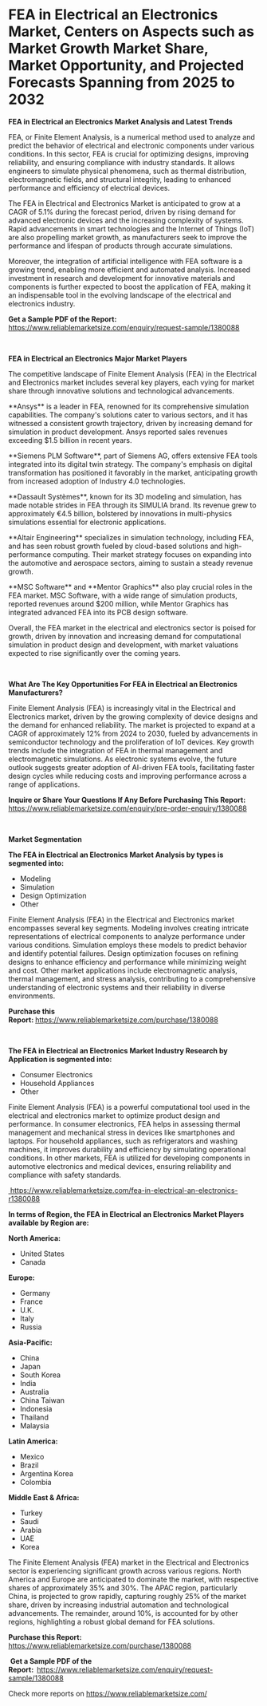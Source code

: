 <p><h1>FEA in Electrical an Electronics Market, Centers on Aspects such as Market Growth Market Share, Market Opportunity, and Projected Forecasts Spanning from 2025 to 2032</h1></p><p><strong>FEA in Electrical an Electronics Market Analysis and Latest Trends</strong></p>
<p><p>FEA, or Finite Element Analysis, is a numerical method used to analyze and predict the behavior of electrical and electronic components under various conditions. In this sector, FEA is crucial for optimizing designs, improving reliability, and ensuring compliance with industry standards. It allows engineers to simulate physical phenomena, such as thermal distribution, electromagnetic fields, and structural integrity, leading to enhanced performance and efficiency of electrical devices.</p><p>The FEA in Electrical and Electronics Market is anticipated to grow at a CAGR of 5.1% during the forecast period, driven by rising demand for advanced electronic devices and the increasing complexity of systems. Rapid advancements in smart technologies and the Internet of Things (IoT) are also propelling market growth, as manufacturers seek to improve the performance and lifespan of products through accurate simulations. </p><p>Moreover, the integration of artificial intelligence with FEA software is a growing trend, enabling more efficient and automated analysis. Increased investment in research and development for innovative materials and components is further expected to boost the application of FEA, making it an indispensable tool in the evolving landscape of the electrical and electronics industry.</p></p>
<p><strong>Get a Sample PDF of the Report:&nbsp;</strong> <a href="https://www.reliablemarketsize.com/enquiry/request-sample/1380088?utm_campaign=2413&utm_medium=2&utm_source=Github&utm_content=ia&utm_term=11032025&utm_id=fea-in-electrical-an-electronics">https://www.reliablemarketsize.com/enquiry/request-sample/1380088</a></p>
<p>&nbsp;</p>
<p><strong>FEA in Electrical an Electronics Major Market Players</strong></p>
<p><p>The competitive landscape of Finite Element Analysis (FEA) in the Electrical and Electronics market includes several key players, each vying for market share through innovative solutions and technological advancements. </p><p>**Ansys** is a leader in FEA, renowned for its comprehensive simulation capabilities. The company's solutions cater to various sectors, and it has witnessed a consistent growth trajectory, driven by increasing demand for simulation in product development. Ansys reported sales revenues exceeding $1.5 billion in recent years.</p><p>**Siemens PLM Software**, part of Siemens AG, offers extensive FEA tools integrated into its digital twin strategy. The company's emphasis on digital transformation has positioned it favorably in the market, anticipating growth from increased adoption of Industry 4.0 technologies.</p><p>**Dassault Systèmes**, known for its 3D modeling and simulation, has made notable strides in FEA through its SIMULIA brand. Its revenue grew to approximately €4.5 billion, bolstered by innovations in multi-physics simulations essential for electronic applications.</p><p>**Altair Engineering** specializes in simulation technology, including FEA, and has seen robust growth fueled by cloud-based solutions and high-performance computing. Their market strategy focuses on expanding into the automotive and aerospace sectors, aiming to sustain a steady revenue growth.</p><p>**MSC Software** and **Mentor Graphics** also play crucial roles in the FEA market. MSC Software, with a wide range of simulation products, reported revenues around $200 million, while Mentor Graphics has integrated advanced FEA into its PCB design software.</p><p>Overall, the FEA market in the electrical and electronics sector is poised for growth, driven by innovation and increasing demand for computational simulation in product design and development, with market valuations expected to rise significantly over the coming years.</p></p>
<p>&nbsp;</p>
<p><strong>What Are The Key Opportunities For FEA in Electrical an Electronics Manufacturers?</strong></p>
<p><p>Finite Element Analysis (FEA) is increasingly vital in the Electrical and Electronics market, driven by the growing complexity of device designs and the demand for enhanced reliability. The market is projected to expand at a CAGR of approximately 12% from 2024 to 2030, fueled by advancements in semiconductor technology and the proliferation of IoT devices. Key growth trends include the integration of FEA in thermal management and electromagnetic simulations. As electronic systems evolve, the future outlook suggests greater adoption of AI-driven FEA tools, facilitating faster design cycles while reducing costs and improving performance across a range of applications.</p></p>
<p><strong>Inquire or Share Your Questions If Any Before Purchasing This Report:</strong> <a href="https://www.reliablemarketsize.com/enquiry/pre-order-enquiry/1380088?utm_campaign=2413&utm_medium=2&utm_source=Github&utm_content=ia&utm_term=11032025&utm_id=fea-in-electrical-an-electronics">https://www.reliablemarketsize.com/enquiry/pre-order-enquiry/1380088</a></p>
<p>&nbsp;</p>
<p><strong>Market Segmentation</strong></p>
<p><strong>The FEA in Electrical an Electronics Market Analysis by types is segmented into:</strong></p>
<p><ul><li>Modeling</li><li>Simulation</li><li>Design Optimization</li><li>Other</li></ul></p>
<p><p>Finite Element Analysis (FEA) in the Electrical and Electronics market encompasses several key segments. Modeling involves creating intricate representations of electrical components to analyze performance under various conditions. Simulation employs these models to predict behavior and identify potential failures. Design optimization focuses on refining designs to enhance efficiency and performance while minimizing weight and cost. Other market applications include electromagnetic analysis, thermal management, and stress analysis, contributing to a comprehensive understanding of electronic systems and their reliability in diverse environments.</p></p>
<p><strong>Purchase this Report:&nbsp;</strong><a href="https://www.reliablemarketsize.com/purchase/1380088?utm_campaign=2413&utm_medium=2&utm_source=Github&utm_content=ia&utm_term=11032025&utm_id=fea-in-electrical-an-electronics">https://www.reliablemarketsize.com/purchase/1380088</a></p>
<p>&nbsp;</p>
<p><strong>The FEA in Electrical an Electronics Market Industry Research by Application is segmented into:</strong></p>
<p><ul><li>Consumer Electronics</li><li>Household Appliances</li><li>Other</li></ul></p>
<p><p>Finite Element Analysis (FEA) is a powerful computational tool used in the electrical and electronics market to optimize product design and performance. In consumer electronics, FEA helps in assessing thermal management and mechanical stress in devices like smartphones and laptops. For household appliances, such as refrigerators and washing machines, it improves durability and efficiency by simulating operational conditions. In other markets, FEA is utilized for developing components in automotive electronics and medical devices, ensuring reliability and compliance with safety standards.</p></p>
<p><a href="https://www.reliablemarketsize.com/fea-in-electrical-an-electronics-r1380088?utm_campaign=2413&utm_medium=2&utm_source=Github&utm_content=ia&utm_term=11032025&utm_id=fea-in-electrical-an-electronics">&nbsp;https://www.reliablemarketsize.com/fea-in-electrical-an-electronics-r1380088</a></p>
<p><strong>In terms of Region, the FEA in Electrical an Electronics Market Players available by Region are:</strong></p>
<p>
    <p> <strong> North America: </strong>
        <ul>
            <li>United States</li>
            <li>Canada</li>
        </ul>
        </p> 
    <p> <strong> Europe: </strong>
        <ul>
            <li>Germany</li>
            <li>France</li>
            <li>U.K.</li>
            <li>Italy</li>
            <li>Russia</li>
        </ul>
        </p> 
    <p> <strong> Asia-Pacific: </strong>
        <ul>
            <li>China</li>
            <li>Japan</li>
            <li>South Korea</li>
            <li>India</li>
            <li>Australia</li>
            <li>China Taiwan</li>
            <li>Indonesia</li>
            <li>Thailand</li>
            <li>Malaysia</li>
        </ul>
        </p> 
    <p> <strong> Latin America: </strong>
        <ul>
            <li>Mexico</li>
            <li>Brazil</li>
            <li>Argentina Korea</li>
            <li>Colombia</li>
        </ul>
        </p> 
    <p> <strong> Middle East & Africa: </strong>
        <ul>
            <li>Turkey</li>
            <li>Saudi</li>
            <li>Arabia</li>
            <li>UAE</li>
            <li>Korea</li>
        </ul>
    </p>
    </p>
<p><p>The Finite Element Analysis (FEA) market in the Electrical and Electronics sector is experiencing significant growth across various regions. North America and Europe are anticipated to dominate the market, with respective shares of approximately 35% and 30%. The APAC region, particularly China, is projected to grow rapidly, capturing roughly 25% of the market share, driven by increasing industrial automation and technological advancements. The remainder, around 10%, is accounted for by other regions, highlighting a robust global demand for FEA solutions.</p></p>
<p><strong>Purchase this Report: </strong><a href="https://www.reliablemarketsize.com/purchase/1380088?utm_campaign=2413&utm_medium=2&utm_source=Github&utm_content=ia&utm_term=11032025&utm_id=fea-in-electrical-an-electronics">https://www.reliablemarketsize.com/purchase/1380088</a></p>
<p>&nbsp;<strong>Get a Sample PDF of the Report:&nbsp;&nbsp;</strong><a href="https://www.reliablemarketsize.com/enquiry/request-sample/1380088?utm_campaign=2413&utm_medium=2&utm_source=Github&utm_content=ia&utm_term=11032025&utm_id=fea-in-electrical-an-electronics">https://www.reliablemarketsize.com/enquiry/request-sample/1380088</a></p>
<p><strong></strong></p>
<p>Check more reports on <a href="https://www.reliablemarketsize.com/?utm_campaign=2413&utm_medium=2&utm_source=Github&utm_content=ia&utm_term=11032025&utm_id=fea-in-electrical-an-electronics">https://www.reliablemarketsize.com/</a></p>